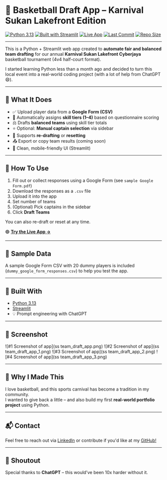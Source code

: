 # 🏀 Basketball Draft App – Karnival Sukan Lakefront Edition

[![Python 3.13](https://img.shields.io/badge/Python-3.13-blue?logo=python&logoColor=white)](https://www.python.org/)
[![Built with Streamlit](https://img.shields.io/badge/Built%20with-Streamlit-orange?logo=streamlit)](https://streamlit.io/)
[![Live App](https://img.shields.io/badge/Demo-Live-green?logo=streamlit&logoColor=white)](https://basketballteamdraft-2025.streamlit.app/)
[![Last Commit](https://img.shields.io/github/last-commit/mohdjm/basketball_team_draft)](https://github.com/mohdjm/basketball_team_draft)
[![Repo Size](https://img.shields.io/github/repo-size/mohdjm/basketball_team_draft)](https://github.com/mohdjm/basketball_team_draft)

---

This is a Python + Streamlit web app created to **automate fair and balanced team drafting** for our annual **Karnival Sukan Lakefront Cyberjaya** basketball tournament (4v4 half-court format).

I started learning Python less than a month ago and decided to turn this local event into a real-world coding project (with a lot of help from ChatGPT 😄).

---

## 🔧 What It Does

- ✅ Upload player data from a **Google Form (CSV)**
- 🧠 Automatically assigns **skill tiers (1–4)** based on questionnaire scoring
- ⚖️ Drafts **balanced teams** using skill tier totals
- ⭐ Optional: **Manual captain selection** via sidebar
- 🔁 Supports **re-drafting** or **resetting**
- 📤 Export or copy team results (coming soon)
- 📱 Clean, mobile-friendly UI (Streamlit)

---

## 📂 How To Use

1. Fill out or collect responses using a Google Form (see `sample Google Form.pdf`)
2. Download the responses as a `.csv` file
3. Upload it into the app
4. Set number of teams
5. (Optional) Pick captains in the sidebar
6. Click **Draft Teams**

You can also re-draft or reset at any time.

🟢 **[Try the Live App →](https://basketballteamdraft-2025.streamlit.app/)**

---

## 🧪 Sample Data

A sample Google Form CSV with 20 dummy players is included (`dummy_google_form_responses.csv`) to help you test the app.

---

## 🚀 Built With

- [Python 3.13](https://www.python.org/)
- [Streamlit](https://streamlit.io/)
- 💡 Prompt engineering with ChatGPT

---

## 📸 Screenshot

![#1 Screenshot of app](ss team_draft_app.png)
![#2 Screenshot of app](ss team_draft_app_1.png)
![#3 Screenshot of app](ss team_draft_app_2.png)
![#4 Screenshot of app](ss team_draft_app_3.png)

---

## 📌 Why I Made This

I love basketball, and this sports carnival has become a tradition in my community.  
I wanted to give back a little – and also build my first **real-world portfolio project** using Python.

---

## 📬 Contact

Feel free to reach out via [LinkedIn](https://www.linkedin.com/in/danial-jaafar-909/) or contribute if you'd like at my [GitHub!](https://github.com/mohdjm/basketball_team_draft)

---

## 🧠 Shoutout

Special thanks to **ChatGPT** – this would’ve been 10x harder without it.

